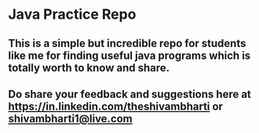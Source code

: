 # Java Practice Repo
## This is a simple but incredible repo for students like me for finding useful java programs which is totally worth to know and share.

## Do share your feedback and suggestions here at https://in.linkedin.com/theshivambharti or shivambharti1@live.com
